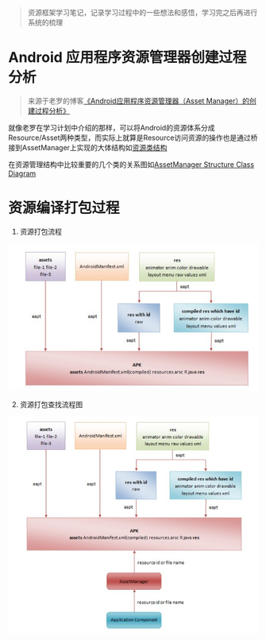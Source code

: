 > 资源框架学习笔记，记录学习过程中的一些想法和感悟，学习完之后再进行系统的梳理

# Android 应用程序资源管理器创建过程分析

> 来源于老罗的博客[《Android应用程序资源管理器（Asset Manager）的创建过程分析》](http://blog.csdn.net/luoshengyang/article/details/8791064)

就像老罗在学习计划中介绍的那样，可以将Android的资源体系分成Resource/Asset两种类型，而实际上就算是Resource访问资源的操作也是通过桥接到AssetManager上实现的大体结构如[资源类结构](/ResourcesClassDiagram.pu)

在资源管理结构中比较重要的几个类的关系图如[AssetManager Structure Class Diagram](/AssetManagerStructure.pu)

# 资源编译打包过程

1. 资源打包流程

![资源打包流程图](./Imgs/ResourcesCompileProcess.png)

2. 资源打包查找流程图

![资源打包查找流程](./Imgs/ResourcesCompile&FetchProcess.png)
